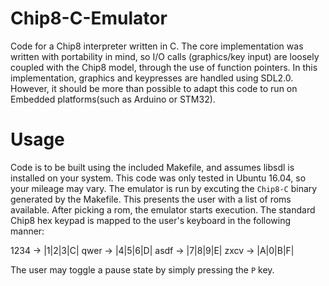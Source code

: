 # Chip8-C-Emulator
Code for a Chip8 interpreter written in C. The core implementation was
written with portability in mind, so I/O calls (graphics/key input) are
loosely coupled with the Chip8 model, through the use of function pointers. 
In this implementation, graphics and keypresses are handled using SDL2.0. 
However, it should be more than possible to adapt this code to run on Embedded 
platforms(such as Arduino or STM32).

# Usage
Code is to be built using the included Makefile, and assumes libsdl is 
installed on your system. This code was only tested in Ubuntu 16.04, so
your mileage may vary. The emulator is run by excuting the `Chip8-C` binary
generated by the Makefile. This presents the user with a list of roms available.
After picking a rom, the emulator starts execution. The standard Chip8 hex keypad 
is mapped to the user's keyboard in the following manner:

1234   ->   |1|2|3|C|
qwer   ->   |4|5|6|D|
asdf   ->   |7|8|9|E|
zxcv   ->   |A|0|B|F|

The user may toggle a pause state by simply pressing the `P` key.
